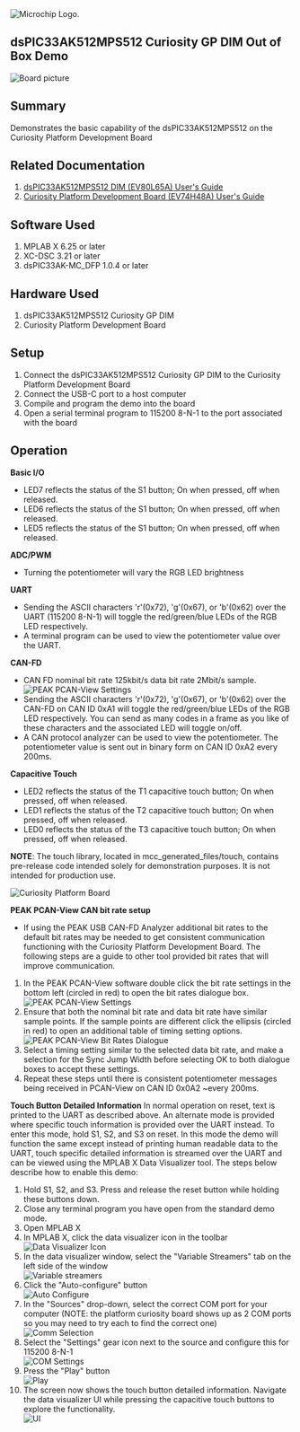 <picture>
    <source media="(prefers-color-scheme: dark)" srcset="../images/microchip_logo_white_red.png">
	<source media="(prefers-color-scheme: light)" srcset="../images/microchip_logo_black_red.png">
    <img alt="Microchip Logo." src="../images/microchip_logo_black_red.png">
</picture>

## dsPIC33AK512MPS512 Curiosity GP DIM Out of Box Demo
![Board picture](./images/dim.jpg)

## Summary
Demonstrates the basic capability of the dsPIC33AK512MPS512 on the Curiosity Platform Development Board

## Related Documentation
1) [dsPIC33AK512MPS512 DIM (EV80L65A) User's Guide](https://www.microchip.com/EV80L65A)
2) [Curiosity Platform Development Board (EV74H48A) User's Guide](https://www.microchip.com/en-us/development-tool/ev74h48a)

## Software Used 
1) MPLAB X 6.25 or later
2) XC-DSC 3.21 or later
3) dsPIC33AK-MC_DFP 1.0.4 or later

## Hardware Used
1) dsPIC33AK512MPS512 Curiosity GP DIM
2) Curiosity Platform Development Board

## Setup
1) Connect the dsPIC33AK512MPS512 Curiosity GP DIM to the Curiosity Platform Development Board
2) Connect the USB-C port to a host computer
3) Compile and program the demo into the board
4) Open a serial terminal program to 115200 8-N-1 to the port associated with the board

## Operation

**Basic I/O**
* LED7 reflects the status of the S1 button; On when pressed, off when released.
* LED6 reflects the status of the S1 button; On when pressed, off when released.
* LED5 reflects the status of the S1 button; On when pressed, off when released.

**ADC/PWM**
* Turning the potentiometer will vary the RGB LED brightness

**UART**
* Sending the ASCII characters 'r'(0x72), 'g'(0x67), or 'b'(0x62) over the UART (115200 8-N-1) will toggle the red/green/blue LEDs of the RGB LED respectively.
* A terminal program can be used to view the potentiometer value over the UART.

**CAN-FD**
* CAN FD nominal bit rate 125kbit/s data bit rate 2Mbit/s sample.<br>
![PEAK PCAN-View Settings](./images/peak-settings.png)
* Sending the ASCII characters 'r'(0x72), 'g'(0x67), or 'b'(0x62) over the CAN-FD on CAN ID 0xA1 will toggle the red/green/blue LEDs of the RGB LED respectively.  You can send as many codes in a frame as you like of these characters and the associated LED will toggle on/off.
* A CAN protocol analyzer can be used to view the potentiometer.  The potentiometer value is sent out in binary form on CAN ID 0xA2 every 200ms.

**Capacitive Touch**
* LED2 reflects the status of the T1 capacitive touch button; On when pressed, off when released.
* LED1 reflects the status of the T2 capacitive touch button; On when pressed, off when released.
* LED0 reflects the status of the T3 capacitive touch button; On when pressed, off when released.

**NOTE**: The touch library, located in mcc_generated_files/touch, contains pre-release code intended solely for demonstration purposes. It is not intended for production use.

![Curiosity Platform Board](../images/curiosity.jpg)

**PEAK PCAN-View CAN bit rate setup**
* If using the PEAK USB CAN-FD Analyzer additional bit rates to the default bit rates may be needed to get consistent communication functioning with the Curiosity Platform Development Board. The following steps are a guide to other tool provided bit rates that will improve communication.

1) In the PEAK PCAN-View software double click the bit rate settings in the bottom left (circled in red) to open the bit rates dialogue box.<br>
![PEAK PCAN-View Settings](./images/peak-settings.png)
2) Ensure that both the nominal bit rate and data bit rate have similar sample points. If the sample points are different click the ellipsis (circled in red) to open an additional table of timing setting options.<br>
![PEAK PCAN-View Bit Rates Dialogue](./images/peak-bit-rates.png)
3) Select a timing setting similar to the selected data bit rate, and make a selection for the Sync Jump Width before selecting OK to both dialogue boxes to accept these settings.
4) Repeat these steps until there is consistent potentiometer messages being received in PCAN-View on CAN ID 0x0A2 ~every 200ms.

**Touch Button Detailed Information**
In normal operation on reset, text is printed to the UART as described above.  An alternate mode is provided where specific touch information is provided over the UART instead.  To enter this mode, hold S1, S2, and S3 on reset.  In this mode the demo will function the same except instead of printing human readable data to the UART, touch specific detailed information is streamed over the UART and can be viewed using the MPLAB X Data Visualizer tool.  The steps below describe how to enable this demo:

1) Hold S1, S2, and S3.  Press and release the reset button while holding these buttons down.
2) Close any terminal program you have open from the standard demo mode.
3) Open MPLAB X
4) In MPLAB X, click the data visualizer icon in the toolbar<br>
![Data Visualizer Icon](./images/dv_icon.jpg)
5) In the data visualizer window, select the "Variable Streamers" tab on the left side of the window<br>
![Variable streamers](./images/dv_variables.jpg)
6) Click the "Auto-configure" button<br>
![Auto Configure](./images/dv_configure.jpg)
7) In the "Sources" drop-down, select the correct COM port for your computer (NOTE: the platform curiosity board shows up as 2 COM ports so you may need to try each to find the correct one)<br>
![Comm Selection](./images/dv_comm_selection.jpg)
8) Select the "Settings" gear icon next to the source and configure this for 115200 8-N-1<br>
![COM Settings](./images/dv_comm_settings.jpg)
9) Press the "Play" button<br>
![Play](./images/dv_play.jpg)
10) The screen now shows the touch button detailed information.  Navigate the data visualizer UI while pressing the capacitive touch buttons to explore the functionality.<br>
![UI](./images/dv_ui.jpg)






 




